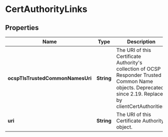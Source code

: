 
# CertAuthorityLinks

## Properties
Name | Type | Description | Notes
------------ | ------------- | ------------- | -------------
**ocspTlsTrustedCommonNamesUri** | **String** | The URI of this Certificate Authority&#39;s collection of OCSP Responder Trusted Common Name objects. Deprecated since 2.19. Replaced by clientCertAuthorities. |  [optional]
**uri** | **String** | The URI of this Certificate Authority object. |  [optional]



